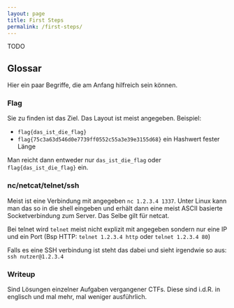 ```yaml
---
layout: page
title: First Steps
permalink: /first-steps/
---
```


TODO


## Glossar
Hier ein paar Begriffe, die am Anfang hilfreich sein können.

### Flag
Sie zu finden ist das Ziel. Das Layout ist meist angegeben. Beispiel:

- `flag{das_ist_die_flag}`
- `flag{75c3a63d546d0e7739ff0552c55a3e39e3155d68}` ein Hashwert fester Länge

Man reicht dann entweder nur `das_ist_die_flag` oder `flag{das_ist_die_flag}` ein.

### nc/netcat/telnet/ssh
Meist ist eine Verbindung mit angegeben `nc 1.2.3.4 1337`. Unter Linux kann man das so in die shell eingeben und erhält dann eine meist ASCII basierte Socketverbindung zum Server. Das Selbe gilt für netcat.

Bei telnet wird `telnet` meist nicht explizit mit angegeben sondern nur eine IP und ein Port (Bsp HTTP: `telnet 1.2.3.4 http` oder `telnet 1.2.3.4 80`)

Falls es eine SSH verbindung ist steht das dabei und sieht irgendwie so aus: `ssh nutzer@1.2.3.4`

### Writeup
Sind Lösungen einzelner Aufgaben vergangener CTFs. Diese sind i.d.R. in englisch und mal mehr, mal weniger ausführlich.
